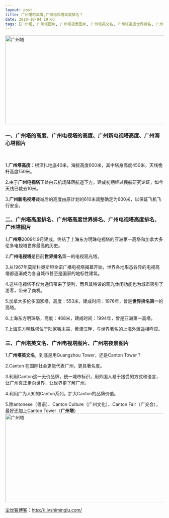 ```yaml
---
layout: post
title: 广州塔的高度,广州电视塔高度排名？
date: 2010-10-04 19:03
tags: [广州塔, 广州塔图片, 广州塔夜景图片, 广州塔英文名, 广州塔高度世界排名, 广州塔高度排名, 广州新电视塔高度, 广州海心塔图片, 广州电视塔图片, 广州电视塔的高度, 淘宝联盟]
---
```

<a href="http://redirect.simba.taobao.com/rd?w=unionnojs&amp;f=http%3A%2F%2Fre.taobao.com%2Feauction%3Fe%3DCRjIAgTdrmHghojqVNxKsf1ykAu5NiMkbh4mOrg73nmLltG5xFicOSZqewpHPyZz5FSgt9kCu8SG7U5DKi9YkBfJXZoko%252B5rFk4%252FdZxizKGB3ujUJI0OeA%253D%253D%26ptype%3D100010&amp;k=e2e107a2b72ca1b1&amp;c=un&amp;b=alimm_0&amp;p=mm_14830273_5706689_19852930"><img class="size-full wp-image-1787 alignnone" title="广州塔门票" alt="广州塔" src="http://i.lvshiminglu.com/wp-content/uploads/2010/10/广州塔.jpg" width="637" height="281" /></a>
<h3>一、广州塔的高度、广州电视塔的高度、广州新电视塔高度、广州海心塔图片</h3>
&nbsp;

1.<strong>广州塔高度</strong>：根深扎地底40米，海拔高度600米，其中塔身高度450米，天线桅杆高度150米。

2.由于<strong>广州电视塔</strong>正处白云机场降落航道下方，建成初期经过民航研究论证，如今天线已裁去10米。

3.<strong>广州新电视塔</strong>裁减后的高度由原计划的610米调整确定为600米，以保证飞机飞行安全。
<h3>二、广州塔高度排名、广州塔高度世界排名、广州电视塔高度排名、广州塔图片</h3>
1.<strong>广州塔</strong>2009年9月建成，终结了上海东方明珠电视塔的亚洲第一高塔和加拿大多伦多电视塔世界最高的历史。

2.<strong>广州电视塔</strong>是目前<strong>世界排名</strong>第一的电视观光塔。

3.从1967年莫斯科奥斯坦金诺广播电视塔揭幕开始，世界各地形态各异的电视高塔都逐渐成为各自城市甚至是国家的地标性建筑。

4.这些电视塔不仅为通讯带来了便利，而且其特设的观光休闲功能也为城市吸引了游客，带来了商机。

5.加拿大多伦多国家塔，高度：553米，建成时间：1976年，曾是<strong>世界排名第一</strong>的高塔。

6.上海东方明珠塔，高度：468米，建成时间：1994年，曾是亚洲第一高塔。

7.上海东方明珠塔位于陆家嘴末端，黄浦江畔，与世界著名的上海外滩遥相呼应。
<h3>三、广州塔英文名、广州电视塔图片、广州塔夜景图片</h3>
1.<strong>广州塔英文名</strong>，到底是用Guangzhou Tower，还是Canton Tower？

2.Canton 在国际社会更能代表广州，更具著名度。

3.利用Canton这一无价品牌，统一城市标识，用外国人易于接受的方式和语言，让广州真正走向世界，让世界更了解广州。

4.利用广为人知的Canton系列，扩大Canton的品牌价值。

5.除antonese（粤语）、Canton Culture（广州文化）、Canton Fair（广交会），最好还加上Canton Tower（<strong>广州塔</strong>）
<a href="http://redirect.simba.taobao.com/rd?w=unionnojs&amp;f=http%3A%2F%2Fre.taobao.com%2Feauction%3Fe%3DCRjIAgTdrmHghojqVNxKsf1ykAu5NiMkbh4mOrg73nmLltG5xFicOSZqewpHPyZz5FSgt9kCu8SG7U5DKi9YkBfJXZoko%252B5rFk4%252FdZxizKGB3ujUJI0OeA%253D%253D%26ptype%3D100010&amp;k=e2e107a2b72ca1b1&amp;c=un&amp;b=alimm_0&amp;p=mm_14830273_5706689_19852930"><img class="size-full wp-image-1787 alignnone" title="广州塔门票" alt="广州塔" src="http://i.lvshiminglu.com/wp-content/uploads/2010/10/广州塔.jpg" width="637" height="281" /></a>

<a href="http://i.lvshiminglu.com/">尘世客博客</a>：<a href="http://i.lvshiminglu.com/">http://i.lvshiminglu.com/</a>

